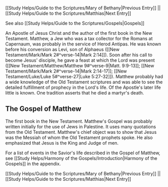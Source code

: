[[Study Helps/Guide to the Scriptures/Mary of Bethany|Previous Entry]]  ||  [[Study Helps/Guide to the Scriptures/Matthias|Next Entry]]

 See also [[Study Helps/Guide to the Scriptures/Gospels|Gospels]]

 An Apostle of Jesus Christ and the author of the first book in the New Testament. Matthew, a Jew who was a tax collector for the Romans at Capernaum, was probably in the service of Herod Antipas. He was known before his conversion as Levi, son of Alphaeus ([[New Testament/Mark/Mark 2#^verse-14|Mark 2:14]]). Soon after his call to become Jesus' disciple, he gave a feast at which the Lord was present ([[New Testament/Matthew/Matthew 9#^verse-9|Matt. 9:9-13]]; [[New Testament/Mark/Mark 2#^verse-14|Mark 2:14-17]]; [[New Testament/Luke/Luke 5#^verse-27|Luke 5:27-32]]). Matthew probably had a wide knowledge of the Old Testament scriptures and was able to see the detailed fulfillment of prophecy in the Lord's life. Of the Apostle's later life little is known. One tradition asserts that he died a martyr's death.

## The Gospel of Matthew

 The first book in the New Testament. Matthew's Gospel was probably written initially for the use of Jews in Palestine. It uses many quotations from the Old Testament. Matthew's chief object was to show that Jesus was the Messiah of whom the Old Testament prophets spoke. He also emphasized that Jesus is the King and Judge of men.

 For a list of events in the Savior's life described in the Gospel of Matthew, see [[Study Helps/Harmony of the Gospels/Introduction|Harmony of the Gospels]] in the appendix.

[[Study Helps/Guide to the Scriptures/Mary of Bethany|Previous Entry]]  ||  [[Study Helps/Guide to the Scriptures/Matthias|Next Entry]]